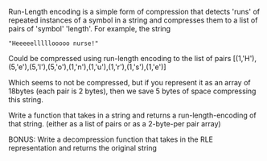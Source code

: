 

Run-Length encoding is a simple form of compression that detects 'runs' of repeated instances of a symbol in a string and compresses them to a list of pairs of 'symbol' 'length'. For example, the string

    "Heeeeelllllooooo nurse!"

Could be compressed using run-length encoding to the list of pairs [(1,'H'),(5,'e'),(5,'l'),(5,'o'),(1,'n'),(1,'u'),(1,'r'),(1,'s'),(1,'e')]

Which seems to not be compressed, but if you represent it as an array of 18bytes (each pair is 2 bytes), then we save 5 bytes of space compressing this string.

Write a function that takes in a string and returns a run-length-encoding of that string. (either as a list of pairs or as a 2-byte-per pair array)

BONUS: Write a decompression function that takes in the RLE representation and returns the original string

